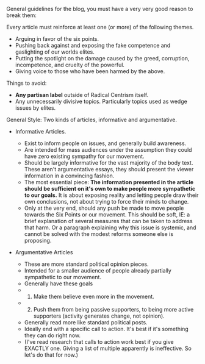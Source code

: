 General guidelines for the blog, you must have a very very good reason to break them: 

Every article must reinforce at least one (or more) of the following themes.
 - Arguing in favor of the six points.
 - Pushing back against and exposing the fake competence and gaslighting of our worlds elites. 
 - Putting the spotlight on the damage caused by the greed, corruption, incompetence, and cruelty of the powerful. 
 - Giving voice to those who have been harmed by the above. 

Things to avoid: 
* **Any partisan label** outside of Radical Centrism itself. 
* Any unnecessarily divisive topics. Particularly topics used as wedge issues by elites. 

General Style:
Two kinds of articles, informative and argumentative. 

* Informative Articles.
	* Exist to inform people on issues, and generally build awareness.
	* Are intended for mass audiences under the assumption they could have zero existing sympathy for our movement.
	* Should be largely informative for the vast majority of the body text. These aren't argumentative essays, they should present the viewer information in a convincing fashion.
	* The most essential piece: **The information presented in the article should be sufficient on it's own to make people more sympathetic to our goals.** It is about exposing reality and letting people draw their own conclusions, not about trying to force their minds to change.
	* Only at the very end, should any push be made to move people towards the Six Points or our movement. This should be soft, IE: a brief explanation of several measures that can be taken to address that harm. Or a paragraph explaining why this issue is systemic, and cannot be solved with the modest reforms someone else is proposing. 

* Argumentative Articles 
	* These are more standard political opinion pieces.
	* Intended for a smaller audience of people already partially sympathetic to our movement.
	* Generally have these goals
	* 1) Make them believe even more in the movement.
	* 2) Push them from being passive supporters, to being more active supporters (activity generates change, not opinion). 
	* Generally read more like standard political posts.
	* Ideally end with a specific call to action. It's best if it's something they can do right now. 
	* (I've read research that calls to action work best if you give EXACTLY one. Giving a list of multiple apparently is ineffective. So let's do that for now.)